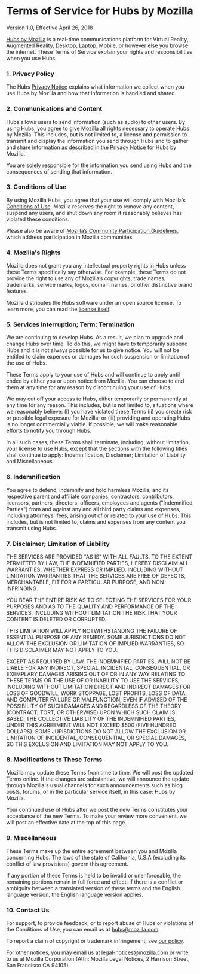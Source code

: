 # Terms of Service for Hubs by Mozilla

Version 1.0, Effective April 26, 2018

[Hubs by Mozilla](https://hubs.mozilla.com) is a real-time communications platform for Virtual Reality, Augmented Reality, Desktop, Laptop, Mobile, or however else you browse the internet. These Terms of Service explain your rights and responsibilities when you use Hubs.

### 1. Privacy Policy
The Hubs [Privacy Notice](https://github.com/mozilla/hubs/blob/master/PRIVACY.md) explains what information we collect when you use Hubs by Mozilla and how that information is handled and shared.

### 2. Communications and Content
Hubs allows users to send information (such as audio) to other users. By using Hubs, you agree to give Mozilla all rights necessary to operate Hubs by Mozilla. This includes, but is not limited to, a license and permission to transmit and display the information you send through Hubs and to gather and share information as described in the [Privacy Notice](https://github.com/mozilla/hubs/blob/master/PRIVACY.md) for Hubs by Mozilla. 

You are solely responsible for the information you send using Hubs and the consequences of sending that information. 

### 3. Conditions of Use 
By using Mozilla Hubs, you agree that your use will comply with Mozilla’s [Conditions of Use](https://www.mozilla.org/en-US/about/legal/acceptable-use/). Mozilla reserves the right to remove any content, suspend any users, and shut down any room it reasonably believes has violated these conditions.

Please also be aware of [Mozilla’s Community Participation Guidelines](https://www.mozilla.org/en-US/about/governance/policies/participation/), which address participation in Mozilla communities. 

### 4. Mozilla's Rights
Mozilla does not grant you any intellectual property rights in Hubs unless these Terms specifically say otherwise. For example, these Terms do not provide the right to use any of Mozilla’s copyrights, trade names, trademarks, service marks, logos, domain names, or other distinctive brand features.

Mozilla distributes the Hubs software under an open source license. To learn more, you can read the [license itself](https://github.com/mozilla/hubs/blob/master/LICENSE).

### 5. Services Interruption; Term; Termination
We are continuing to develop Hubs. As a result, we plan to upgrade and change Hubs over time. To do this, we might have to temporarily suspend Hubs and it is not always possible for us to give notice. You will not be entitled to claim expenses or damages for such suspension or limitation of the use of Hubs.

These Terms apply to your use of Hubs and will continue to apply until ended by either you or upon notice from Mozilla. You can choose to end them at any time for any reason by discontinuing your use of Hubs.

We may cut off your access to Hubs, either temporarily or permanently at any time for any reason. This includes, but is not limited to, situations where we reasonably believe: (i) you have violated these Terms (ii) you create risk or possible legal exposure for Mozilla; or (iii) providing and operating Hubs is no longer commercially viable. If possible, we will make reasonable efforts to notify you through Hubs.

In all such cases, these Terms shall terminate, including, without limitation, your license to use Hubs, except that the sections with the following titles shall continue to apply: Indemnification, Disclaimer; Limitation of Liability and Miscellaneous.

### 6. Indemnification
You agree to defend, indemnify and hold harmless Mozilla, and its respective parent and affiliate companies, contractors, contributors, licensors, partners, directors, officers, employees and agents ("Indemnified Parties") from and against any and all third party claims and expenses, including attorneys' fees, arising out of or related to your use of Hubs. This includes, but is not limited to, claims and expenses from any content you transmit using Hubs. 

### 7. Disclaimer; Limitation of Liability
THE SERVICES ARE PROVIDED "AS IS" WITH ALL FAULTS. TO THE EXTENT PERMITTED BY LAW, THE INDEMNIFIED PARTIES, HEREBY DISCLAIM ALL WARRANTIES, WHETHER EXPRESS OR IMPLIED, INCLUDING WITHOUT LIMITATION WARRANTIES THAT THE SERVICES ARE FREE OF DEFECTS, MERCHANTABLE, FIT FOR A PARTICULAR PURPOSE, AND NON-INFRINGING.

YOU BEAR THE ENTIRE RISK AS TO SELECTING THE SERVICES FOR YOUR PURPOSES AND AS TO THE QUALITY AND PERFORMANCE OF THE SERVICES, INCLUDING WITHOUT LIMITATION THE RISK THAT YOUR CONTENT IS DELETED OR CORRUPTED.

THIS LIMITATION WILL APPLY NOTWITHSTANDING THE FAILURE OF ESSENTIAL PURPOSE OF ANY REMEDY. SOME JURISDICTIONS DO NOT ALLOW THE EXCLUSION OR LIMITATION OF IMPLIED WARRANTIES, SO THIS DISCLAIMER MAY NOT APPLY TO YOU.

EXCEPT AS REQUIRED BY LAW, THE INDEMNIFIED PARTIES, WILL NOT BE LIABLE FOR ANY INDIRECT, SPECIAL, INCIDENTAL, CONSEQUENTIAL, OR EXEMPLARY DAMAGES ARISING OUT OF OR IN ANY WAY RELATING TO THESE TERMS OR THE USE OF OR INABILITY TO USE THE SERVICES, INCLUDING WITHOUT LIMITATION DIRECT AND INDIRECT DAMAGES FOR LOSS OF GOODWILL, WORK STOPPAGE, LOST PROFITS, LOSS OF DATA, AND COMPUTER FAILURE OR MALFUNCTION, EVEN IF ADVISED OF THE POSSIBILITY OF SUCH DAMAGES AND REGARDLESS OF THE THEORY (CONTRACT, TORT, OR OTHERWISE) UPON WHICH SUCH CLAIM IS BASED. THE COLLECTIVE LIABILITY OF THE INDEMNIFIED PARTIES, UNDER THIS AGREEMENT WILL NOT EXCEED $500 (FIVE HUNDRED DOLLARS). SOME JURISDICTIONS DO NOT ALLOW THE EXCLUSION OR LIMITATION OF INCIDENTAL, CONSEQUENTIAL, OR SPECIAL DAMAGES, SO THIS EXCLUSION AND LIMITATION MAY NOT APPLY TO YOU.

### 8. Modifications to These Terms
Mozilla may update these Terms from time to time. We will post the updated Terms online. If the changes are substantive, we will announce the update through Mozilla's usual channels for such announcements such as blog posts, forums, or in the particular service itself, in this case: Hubs by Mozilla. 

Your continued use of Hubs after we post the new Terms constitutes your acceptance of the new Terms. To make your review more convenient, we will post an effective date at the top of this page.

### 9. Miscellaneous
These Terms make up the entire agreement between you and Mozilla concerning Hubs. The laws of the state of California, U.S.A (excluding its conflict of law provisions) govern this agreement. 

If any portion of these Terms is held to be invalid or unenforceable, the remaining portions remain in full force and effect. If there is a conflict or ambiguity between a translated version of these terms and the English language version, the English language version applies.

### 10. Contact Us
For support, to provide feedback, or to report abuse of Hubs or violations of the Conditions of Use, you can email us at [hubs@mozilla.com](mailto:hubs@mozilla.com). 

To report a claim of copyright or trademark infringement, see [our policy](https://www.mozilla.org/en-US/about/legal/report-infringement/). 

For other notices, you may email us at [legal-notices@mozilla.com](mailto:legal-notices@mozilla.com) or write to us at Mozilla Corporation (Attn: Mozilla  Legal Notices, 2 Harrison Street, San Francisco CA 94105).
